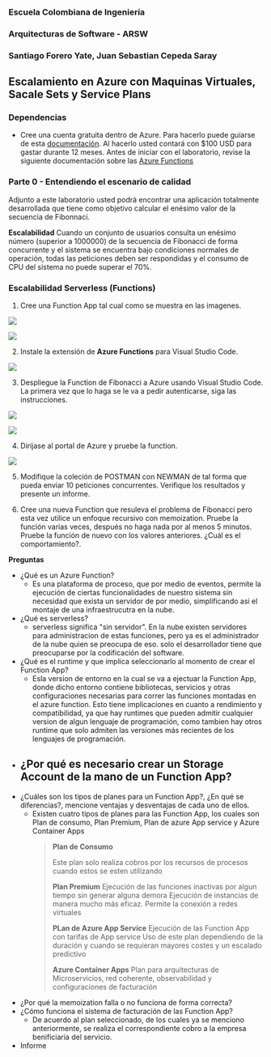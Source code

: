 ### Escuela Colombiana de Ingeniería
### Arquitecturas de Software - ARSW


### Santiago Forero Yate, Juan Sebastian Cepeda Saray

## Escalamiento en Azure con Maquinas Virtuales, Sacale Sets y Service Plans

### Dependencias
* Cree una cuenta gratuita dentro de Azure. Para hacerlo puede guiarse de esta [documentación](https://azure.microsoft.com/es-es/free/students/). Al hacerlo usted contará con $100 USD para gastar durante 12 meses.
Antes de iniciar con el laboratorio, revise la siguiente documentación sobre las [Azure Functions](https://www.c-sharpcorner.com/article/an-overview-of-azure-functions/)

### Parte 0 - Entendiendo el escenario de calidad

Adjunto a este laboratorio usted podrá encontrar una aplicación totalmente desarrollada que tiene como objetivo calcular el enésimo valor de la secuencia de Fibonnaci.

**Escalabilidad**
Cuando un conjunto de usuarios consulta un enésimo número (superior a 1000000) de la secuencia de Fibonacci de forma concurrente y el sistema se encuentra bajo condiciones normales de operación, todas las peticiones deben ser respondidas y el consumo de CPU del sistema no puede superar el 70%.

### Escalabilidad Serverless (Functions)

1. Cree una Function App tal cual como se muestra en las  imagenes.

![](images/part3/part3-function-config.png)

![](images/part3/part3-function-configii.png)

2. Instale la extensión de **Azure Functions** para Visual Studio Code.

![](images/part3/part3-install-extension.png)

3. Despliegue la Function de Fibonacci a Azure usando Visual Studio Code. La primera vez que lo haga se le va a pedir autenticarse, siga las instrucciones.

![](images/part3/part3-deploy-function-1.png)

![](images/part3/part3-deploy-function-2.png)

4. Dirijase al portal de Azure y pruebe la function.

![](images/part3/part3-test-function.png)

5. Modifique la coleción de POSTMAN con NEWMAN de tal forma que pueda enviar 10 peticiones concurrentes. Verifique los resultados y presente un informe.

6. Cree una nueva Function que resuleva el problema de Fibonacci pero esta vez utilice un enfoque recursivo con memoization. Pruebe la función varias veces, después no haga nada por al menos 5 minutos. Pruebe la función de nuevo con los valores anteriores. ¿Cuál es el comportamiento?.

**Preguntas**

* ¿Qué es un Azure Function?
  - Es una plataforma de proceso, que por medio de eventos, permite la ejecución de ciertas funcionalidades de nuestro sistema sin necesidad que exista un servidor de por medio, simplificando asi el montaje de una infraestrucutra en la nube.
* ¿Qué es serverless?
  - serverless significa "sin servidor". En la nube existen servidores para administracion de estas funciones, pero ya es el administrador de la nube quien se preocupa de eso. solo el desarrollador tiene que preocuparse por la codificación del software.
* ¿Qué es el runtime y que implica seleccionarlo al momento de crear el Function App?
  - Esla version de entorno en la cual se va a ejectuar la Function App, donde dicho entorno contiene bibliotecas, servicios y otras configuraciones necesarias para correr las funciones montadas en el azure function. Esto tiene implicaciones en cuanto a rendimiento y compatibilidad, ya que hay runtimes que pueden admitir cualquier version de algun lenguaje de programación, como tambien hay otros runtime que solo admiten las versiones más recientes de los lenguajes de programación.
* ¿Por qué es necesario crear un Storage Account de la mano de un Function App?
  - 
* ¿Cuáles son los tipos de planes para un Function App?, ¿En qué se diferencias?, mencione ventajas y desventajas de cada uno de ellos.
  - Existen cuatro tipos de planes para las Function App, los cuales son Plan de consumo, Plan Premium, Plan de azure App service y Azure Container Apps
    >
    > **Plan de Consumo**
    >
    > Este plan solo realiza cobros por los recursos de procesos cuando estos se esten utilizando 
    >
    > **Plan Premium**
    > Ejecución de las funciones inactivas por algun tiempo sin generar alguna demora
    > Ejecución de instancias de manera mucho más eficaz.
    > Permite la conexión a redes virtuales
    >
    > **PLan de Azure App Service**
    > Ejecución de las Function App con tarifas de App service 
    > Uso de este plan dependiendo de la duración y cuando se requieran mayores costes y un escalado predictivo
    > 
    > **Azure Container Apps**
    > Plan para arquitecturas de Microservicios, red coherente, observabilidad y configuraciones de facturación
    >
* ¿Por qué la memoization falla o no funciona de forma correcta?
* ¿Cómo funciona el sistema de facturación de las Function App?
  - De acuerdo al plan seleccionado, de los cuales ya se menciono anteriormente, se realiza el correspondiente cobro a la empresa benificiaria del servicio.
* Informe
